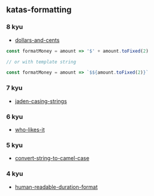 ## katas-formatting

### 8 kyu
- [dollars-and-cents](https://www.codewars.com/kata/dollars-and-cents/train/javascript)

```javascript
const formatMoney = amount => '$' + amount.toFixed(2)

// or with template string

const formatMoney = amount => `$${amount.toFixed(2)}`
```

### 7 kyu
- [jaden-casing-strings](https://www.codewars.com/kata/jaden-casing-strings/train/javascript)

### 6 kyu
- [who-likes-it](https://www.codewars.com/kata/who-likes-it/train/javascript)

### 5 kyu
- [convert-string-to-camel-case](https://www.codewars.com/kata/convert-string-to-camel-case/train/javascript)

### 4 kyu
- [human-readable-duration-format](https://www.codewars.com/kata/human-readable-duration-format/train/javascript)
